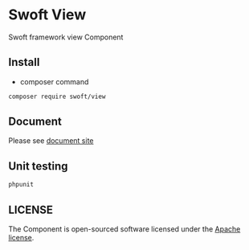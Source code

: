 # Swoft View

Swoft framework view Component 

## Install

- composer command

```bash
composer require swoft/view
```

## Document

Please see [document site](https://doc.swoft.org)

## Unit testing

```bash
phpunit 
```

## LICENSE

The Component is open-sourced software licensed under the [Apache license](LICENSE).
